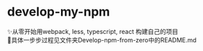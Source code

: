 # develop-my-npm
✨从零开始用webpack, less, typescript, react 构建自己的项目<br>
💫具体一步步过程见文件夹Develop-npm-from-zero中的README.md
